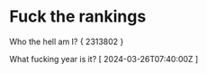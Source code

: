 # Fuck the rankings

Who the hell am I?
{ 2313802 }

What fucking year is it?
[ 2024-03-26T07:40:00Z ]
